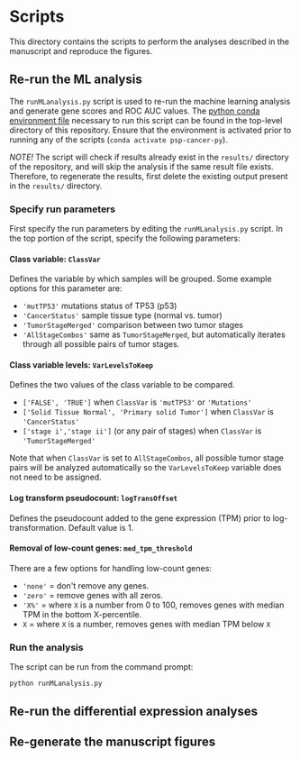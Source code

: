 # Scripts

This directory contains the scripts to perform the analyses described in the manuscript and reproduce the figures.


## Re-run the ML analysis

The `runMLanalysis.py` script is used to re-run the machine learning analysis and generate gene scores and ROC AUC values. The [python conda environment file](../environment_python.yml) necessary to run this script can be found in the top-level directory of this repository. Ensure that the environment is activated prior to running any of the scripts (`conda activate psp-cancer-py`).

*NOTE!* The script will check if results already exist in the `results/` directory of the repository, and will skip the analysis if the same result file exists. Therefore, to regenerate the results, first delete the existing output present in the `results/` directory.


### Specify run parameters

First specify the run parameters by editing the `runMLanalysis.py` script. In the top portion of the script, specify the following parameters:


#### Class variable: `ClassVar` 

Defines the variable by which samples will be grouped. Some example options for this parameter are:
- `'mutTP53'` mutations status of TP53 (p53)
- `'CancerStatus'` sample tissue type (normal vs. tumor)
- `'TumorStageMerged'` comparison between two tumor stages
- `'AllStageCombos'` same as `TumorStageMerged`, but automatically iterates through all possible pairs of tumor stages.


#### Class variable levels: `VarLevelsToKeep`

Defines the two values of the class variable to be compared.
- `['FALSE', 'TRUE']` when `ClassVar` is `'mutTP53'`  or `'Mutations'`
- `['Solid Tissue Normal', 'Primary solid Tumor']` when `ClassVar` is `'CancerStatus'`
- `['stage i','stage ii']` (or any pair of stages) when `ClassVar` is `'TumorStageMerged'`

Note that when `ClassVar` is set to `AllStageCombos`, all possible tumor stage pairs will be analyzed automatically so the `VarLevelsToKeep` variable does not need to be assigned.


#### Log transform pseudocount: `logTransOffset`

Defines the pseudocount added to the gene expression (TPM) prior to log-transformation. Default value is 1.


#### Removal of low-count genes: `med_tpm_threshold`

There are a few options for handling low-count genes:
- `'none'` = don't remove any genes.
- `'zero'` = remove genes with all zeros.
- `'X%'` = where `X` is a number from 0 to 100, removes genes with median TPM in the bottom X-percentile.
- `X` = where `X` is a number, removes genes with median TPM below `X`


### Run the analysis

The script can be run from the command prompt:
```
python runMLanalysis.py
```

## Re-run the differential expression analyses


## Re-generate the manuscript figures






